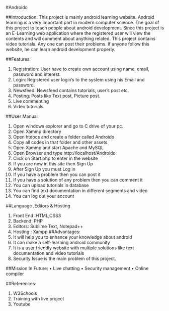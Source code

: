 #Androido


##Introduction:
This project is mainly android learning website. Android learning is a very important part in modern computer science. The goal of this project to teach people about android development. Since this project is an E-Learning web application where the registered user will view the contents and will comment about anything related. This project contains video tutorials. Any one can post their problems. If anyone follow this website, he can learn android development properly.


##Features:
1.	Registration: User have to create own account using name, email, password and interest.
2.	Login: Registered user login’s to the system using his Email and password.
3.	Newsfeed: Newsfeed contains tutorials, user’s post etc.
4.	Posting: Posts like Text post, Picture post.
5.	Live commenting
6.	Video tutorials


##User Manual 
1.	Open windows explorer and go to C drive of your pc.
2.	Open Xammp directory
3.	Open htdocs and create a folder called Androido
4.	Copy all codes in that folder and other assets
5.	Open Xammp and start Apache and MySQL
6.	Open Browser and type http://localhost/Androido
7.	Click on Start.php to enter in the website
8.	If you are new in this site then Sign Up
9.	After Sign Up you must Log in 
10.	If you have a problem then you can post it 
11.	If you have a solution of any problem then you can comment it
12.	You can upload tutorials in database
13.	You can find text documentation in different segments and video
14.	You can log out your account

##Language ,Editors & Hosting
1.	Front End :HTML,CSS3
2.	Backend: PHP
3.	Editors: Sublime Text, Notepad++
4.	Hosting : Xampp
##Advantages:
1.	It will help you to enhance your knowledge about android
2.	It can make a self-learning android community
3.	It is a user friendly website with multiple solutions like text documentation and video tutorials
4.	Security Issue is the main problem of this project.

##Mission In Future:
•	Live chatting
•	Security management
•	Online compiler


##References:
1.	W3Schools
2.	Training with live project
3.	Youtube
